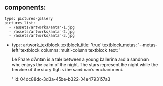 components:
  -
    type: pictures-gallery
    pictures_list:
      - /assets/artworks/antan-1.jpg
      - /assets/artworks/antan-2.jpg
      - /assets/artworks/antan-3.jpg
  -
    type: artwork_textblock
    textblock_title: 'true'
    textblock_metas: '--metas-left'
    textblock_columns: multi-column
    textblock_text: '<p>Le Phare d’Antan&nbsp;is a tale between a young ballerina and a sandman who enjoys the calm of the night. The stars represent the night while the heroine of the story fights the sandman’s enchantment.</p>'
id: 04dc88dd-3d3a-45be-b322-04e4793157a3
